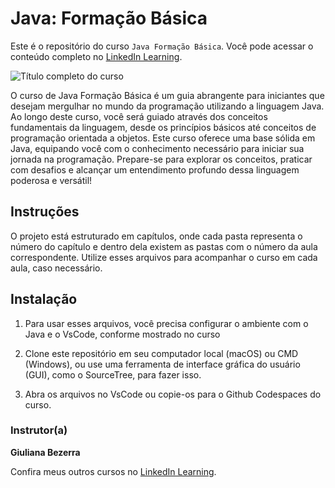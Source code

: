 # Java: Formação Básica

Este é o repositório do curso `Java Formação Básica`. Você pode acessar o conteúdo completo no [LinkedIn Learning][lil-course-url]. 

![Título completo do curso][lil-thumbnail-url]  

O curso de Java Formação Básica é um guia abrangente para iniciantes que desejam mergulhar no mundo da programação utilizando a linguagem Java. Ao longo deste curso, você será guiado através dos conceitos fundamentais da linguagem, desde os princípios básicos até conceitos de programação orientada a objetos. Este curso oferece uma base sólida em Java, equipando você com o conhecimento necessário para iniciar sua jornada na programação. Prepare-se para explorar os conceitos, praticar com desafios e alcançar um entendimento profundo dessa linguagem poderosa e versátil!		 

## Instruções 

O projeto está estruturado em capítulos, onde cada pasta representa o número do capítulo e dentro dela existem as pastas com o número da aula correspondente. Utilize esses arquivos para acompanhar o curso em cada aula, caso necessário.

## Instalação 

1. Para usar esses arquivos, você precisa configurar o ambiente com o Java e o VsCode, conforme mostrado no curso

2. Clone este repositório em seu computador local (macOS) ou CMD (Windows), ou use uma ferramenta de interface gráfica do usuário (GUI), como o SourceTree, para fazer isso. 

3. Abra os arquivos no VsCode ou copie-os para o Github Codespaces do curso.

### Instrutor(a) 

**Giuliana Bezerra** 

Confira meus outros cursos no [LinkedIn Learning](https://www.linkedin.com/learning/instructors/giuliana-bezerra). 

[0]: # (Replace these placeholder URLs with actual course URLs) 
[lil-course-url]: https://www.linkedin.com/learning/java-formacao-basica-23718889 
[lil-thumbnail-url]: https://media.licdn.com/dms/image/D4E0DAQHQWPEsumQToQ/learning-public-crop_675_1200/0/1719838283036?e=2147483647&v=beta&t=L5QVO7L93FzVW8EYMrx_YyhVCzEufNSIcaAmoyIZtlI

[1]: # (End of BP-Instruction ###############################################################################################) 
